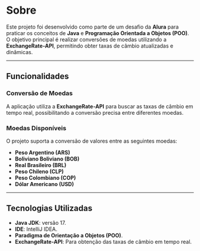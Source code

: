 # Sobre

Este projeto foi desenvolvido como parte de um desafio da **Alura** para praticar os conceitos de **Java** e **Programação Orientada a Objetos (POO)**. O objetivo principal é realizar conversões de moedas utilizando a **ExchangeRate-API**, permitindo obter taxas de câmbio atualizadas e dinâmicas.

---

## Funcionalidades

### Conversão de Moedas
A aplicação utiliza a **ExchangeRate-API** para buscar as taxas de câmbio em tempo real, possibilitando a conversão precisa entre diferentes moedas.

### Moedas Disponíveis
O projeto suporta a conversão de valores entre as seguintes moedas:
- **Peso Argentino (ARS)**
- **Boliviano Boliviano (BOB)**
- **Real Brasileiro (BRL)**
- **Peso Chileno (CLP)**
- **Peso Colombiano (COP)**
- **Dólar Americano (USD)**

---

## Tecnologias Utilizadas

- **Java JDK**: versão 17.
- **IDE**: IntelliJ IDEA.
- **Paradigma de Orientação a Objetos (POO)**.
- **ExchangeRate-API**: Para obtenção das taxas de câmbio em tempo real.

